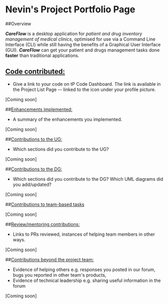 # Nevin's Project Portfolio Page

##Overview

***CareFlow*** is a desktop application for _patient and drug inventory management of medical clinics_, optimised for use via a Command Line Interface (CLI) while still having the benefits of a Graphical User Interface (GUI).
***CareFlow*** can get your patient and drugs management tasks done **faster** than traditional applications.

## <ins>Code contributed: </ins>
* Give a link to your code on tP Code Dashboard. The link is available in the Project List Page -- linked to the  icon under your profile picture.

[Coming soon]

##<ins>Enhancements implemented: </ins>
* A summary of the enhancements you implemented.

[Coming soon]

##<ins>Contributions to the UG: </ins>
* Which sections did you contribute to the UG?

[Coming soon]

##<ins>Contributions to the DG: </ins>
* Which sections did you contribute to the DG? Which UML diagrams did you add/updated?

[Coming soon]

##<ins>Contributions to team-based tasks</ins>

[Coming soon]

##<ins>Review/mentoring contributions: </ins>
* Links to PRs reviewed, instances of helping team members in other ways.

[Coming soon]

##<ins>Contributions beyond the project team: </ins>
* Evidence of helping others e.g. responses you posted in our forum, bugs you reported in other team's products,
* Evidence of technical leadership e.g. sharing useful information in the forum

[Coming soon]
